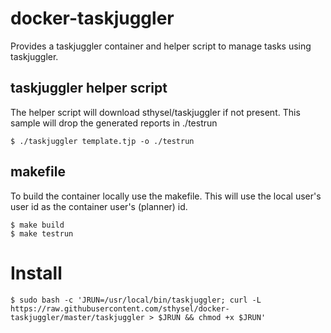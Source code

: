 # docker-taskjuggler

Provides a taskjuggler container and helper script to manage tasks using taskjuggler.


## taskjuggler helper script

The helper script will download sthysel/taskjuggler if not present.
This sample will drop the generated reports in ./testrun
```
$ ./taskjuggler template.tjp -o ./testrun
```

## makefile

To build the container locally use the makefile. This will use the local user's user id
as the container user's (planner) id.

```
$ make build
$ make testrun
```

# Install 

```
$ sudo bash -c 'JRUN=/usr/local/bin/taskjuggler; curl -L https://raw.githubusercontent.com/sthysel/docker-taskjuggler/master/taskjuggler > $JRUN && chmod +x $JRUN'
```
